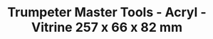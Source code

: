 ---
layout: product
title: "Trumpeter Master Tools - Acryl - Vitrine 257 x 66 x 82 mm"
price: "TBA" 
desc: "N/A"
img_path: "/assets/img/TRU09802.jpg"
brand: "N/A"
available: false
special_offer: false
new: false
soon: false
cat: "010000"
subcat: "013400"
subsubcat: "0N/A"
sifra: "TRU09802"
---